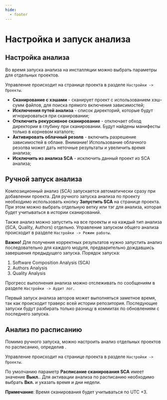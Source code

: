 ```yaml
---
hide:
  - footer
---
```

# Настройка и запуск анализа

## Настройка анализа

Во время запуска анализа на инсталляции можно выбрать параметры для отдельных проектов.

Управление происходит на странице проекта в разделе `Настройки -> Проекты`. 

- **Сканирование с хэшами** - сканирует проект с использованием хэш-сумм файлов, для поиска прямого включения зависимостей;
- **Исключения путей анализа** - список директорий, которые будут игнорироваться при сканировании;
- **Отключить рекурсивное сканирование** - отключает обход директории в глубину при сканировании. Будут найдены манифесты только в корневом каталоге;
- **Активировать облачный резолв** - включить разрешение зависимостей в облаке. Внимание! Использование облачного резолва может дать неточные результаты и увеличить время анализа;
- **Исключить из анализа SCA** - исключить данный проект из SCA анализа;

## Ручной запуск анализа

Композиционный анализ (SCA) запускается автоматически сразу при добавлении проекта. Для ручного запуска анализа по проекту необходимо использовать кнопку **Запустить SCA** на странице проекта. При этом можно выбрать отдельную ветку или тэг для анализа, которая будет учитываться в истории сканирований.

Также анализ можно запустить на все проекты и на каждый тип анализа (SCA, Quality, Authors) отдельно. Управление запуском общего анализа происходит в разделе `Настройки -> Режим работы`.

**Важно!** Для получения корректных результатов нужно запустить анализ последовательно для каждого модуля, предварительно дождавшись завершения предыдущего запуска. Порядок запуска:

1. Software Composition Analysis (SCA)
2. Authors Analysis
3. Quality Analysis

Прогресс выполнения анализа можно отслеживать по сообщениям в разделе `Настройки -> Аудит лог`.

Первый запуск анализа авторов может выполняться заметное время, так как происходит траверс всей истории репозитория. Последующие запуски будут разбирать только разницу в коммитах по обновлениям с последнего запуска.

## Анализ по расписанию

Помимо ручного запуска, можно настроить анализ отдельных проектов по расписанию, определив .

Управление происходит на странице проекта в разделе `Настройки -> Проекты`. 

По умолчанию параметр **Расписание сканирования SCA** имеет значение **Выкл.**. Для активации анализа по расписанию необходимо выбрать **Вкл.** и указать время и дни недели.

**Примечание**: Время сканирования будет учитываться по UTC +3.
